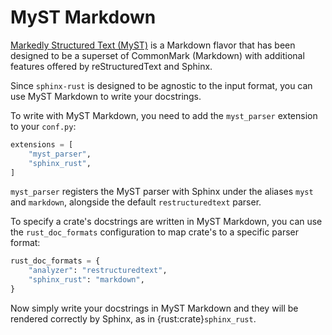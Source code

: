 # MyST Markdown

[Markedly Structured Text (MyST)](https://myst-parser.readthedocs.io) is a Markdown flavor that has been designed to be a superset of CommonMark (Markdown) with additional features offered by reStructuredText and Sphinx.

Since `sphinx-rust` is designed to be agnostic to the input format, you can use MyST Markdown to write your docstrings.

To write with MyST Markdown, you need to add the `myst_parser` extension to your `conf.py`:

```python
extensions = [
    "myst_parser",
    "sphinx_rust",
]
```

`myst_parser` registers the MyST parser with Sphinx under the aliases `myst` and `markdown`,
alongside the default `restructuredtext` parser.

To specify a crate's docstrings are written in MyST Markdown, you can use the `rust_doc_formats` configuration to map crate's to a specific parser format:

```python
rust_doc_formats = {
    "analyzer": "restructuredtext",
    "sphinx_rust": "markdown",
}
```

Now simply write your docstrings in MyST Markdown and they will be rendered correctly by Sphinx, as in {rust:crate}`sphinx_rust`.
